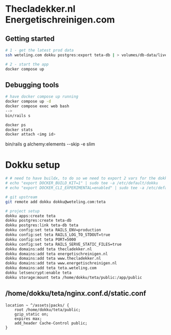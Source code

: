# Thecladekker.nl Energetischreinigen.com

## Getting started

```bash
# 1 - get the latest prod data
ssh weteling.com dokku postgres:export teta-db | > volumes/db-data/live.pgdump

# 2 - start the app
docker compose up
```

## Debugging tools

```bash
# have docker compose up running
docker compose up -d
docker compose exec web bash
-->
bin/rails s

docker ps
docker stats
docker attach <img id>
```

bin/rails g alchemy:elements --skip -e slim

# Dokku setup

```bash
# # need to have buildx, to do so we need to export 2 vars for the dokku user
# echo "export DOCKER_BUILD_KIT=1" | sudo tee -a /etc/default/dokku
# echo "export DOCKER_CLI_EXPERIMENTAL=enabled" | sudo tee -a /etc/default/dokku

# git upstream
git remote add dokku dokku@weteling.com:teta

# project setup
dokku apps:create teta
dokku postgres:create teta-db
dokku postgres:link teta-db teta
dokku config:set teta RAILS_ENV=production
dokku config:set teta RAILS_LOG_TO_STDOUT=true
dokku config:set teta PORT=5000
dokku config:set teta RAILS_SERVE_STATIC_FILES=true
dokku domains:add teta thecladekker.nl
dokku domains:add teta energetischreinigen.nl
dokku domains:add teta www.thecladekker.nl
dokku domains:add teta www.energetischreinigen.nl
dokku domains:add teta teta.weteling.com
dokku letsencrypt:enable teta
dokku storage:mount teta /home/dokku/teta/public:/app/public
```

## /home/dokku/teta/nginx.conf.d/static.conf

```nginx
location ~ ^/assets|packs/ {
    root /home/dokku/teta/public;
    gzip_static on;
    expires max;
    add_header Cache-Control public;
}
```
